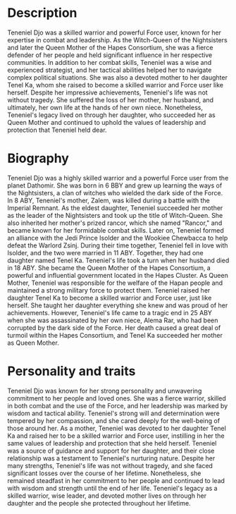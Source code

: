 # Description
Teneniel Djo was a skilled warrior and powerful Force user, known for her expertise in combat and leadership.
As the Witch-Queen of the Nightsisters and later the Queen Mother of the Hapes Consortium, she was a fierce defender of her people and held significant influence in her respective communities.
In addition to her combat skills, Teneniel was a wise and experienced strategist, and her tactical abilities helped her to navigate complex political situations.
She was also a devoted mother to her daughter Tenel Ka, whom she raised to become a skilled warrior and Force user like herself.
Despite her impressive achievements, Teneniel's life was not without tragedy.
She suffered the loss of her mother, her husband, and ultimately, her own life at the hands of her own niece.
Nonetheless, Teneniel's legacy lived on through her daughter, who succeeded her as Queen Mother and continued to uphold the values of leadership and protection that Teneniel held dear.

# Biography
Teneniel Djo was a highly skilled warrior and a powerful Force user from the planet Dathomir.
She was born in 6 BBY and grew up learning the ways of the Nightsisters, a clan of witches who wielded the dark side of the Force.
In 8 ABY, Teneniel's mother, Zalem, was killed during a battle with the Imperial Remnant.
As the eldest daughter, Teneniel succeeded her mother as the leader of the Nightsisters and took up the title of Witch-Queen.
She also inherited her mother's prized rancor, which she named "Rancor," and became known for her formidable combat skills.
Later on, Teneniel formed an alliance with the Jedi Prince Isolder and the Wookiee Chewbacca to help defeat the Warlord Zsinj.
During their time together, Teneniel fell in love with Isolder, and the two were married in 11 ABY.
Together, they had one daughter named Tenel Ka.
Teneniel's life took a turn when her husband died in 18 ABY.
She became the Queen Mother of the Hapes Consortium, a powerful and influential government located in the Hapes Cluster.
As Queen Mother, Teneniel was responsible for the welfare of the Hapan people and maintained a strong military force to protect them.
Teneniel raised her daughter Tenel Ka to become a skilled warrior and Force user, just like herself.
She taught her daughter everything she knew and was proud of her achievements.
However, Teneniel's life came to a tragic end in 25 ABY when she was assassinated by her own niece, Alema Rar, who had been corrupted by the dark side of the Force.
Her death caused a great deal of turmoil within the Hapes Consortium, and Tenel Ka succeeded her mother as Queen Mother.



# Personality and traits
Teneniel Djo was known for her strong personality and unwavering commitment to her people and loved ones.
She was a fierce warrior, skilled in both combat and the use of the Force, and her leadership was marked by wisdom and tactical ability.
Teneniel's strong will and determination were tempered by her compassion, and she cared deeply for the well-being of those around her.
As a mother, Teneniel was devoted to her daughter Tenel Ka and raised her to be a skilled warrior and Force user, instilling in her the same values of leadership and protection that she held herself.
Teneniel was a source of guidance and support for her daughter, and their close relationship was a testament to Teneniel's nurturing nature.
Despite her many strengths, Teneniel's life was not without tragedy, and she faced significant losses over the course of her lifetime.
Nonetheless, she remained steadfast in her commitment to her people and continued to lead with wisdom and strength until the end of her life.
Teneniel's legacy as a skilled warrior, wise leader, and devoted mother lives on through her daughter and the people she protected throughout her lifetime.